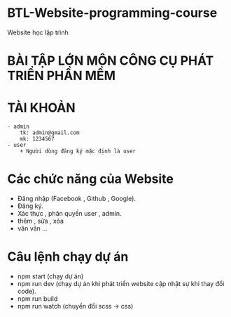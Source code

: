 # BTL-Website-programming-course

Website học lập trình

# BÀI TẬP LỚN MÔN CÔNG CỤ PHÁT TRIỂN PHẦN MỀM

# TÀI KHOẢN

    - admin
        tk: admin@gmail.com
        mk: 1234567
    - user
        + Người dùng đăng ký mặc định là user

# Các chức năng của Website

- Đăng nhập (Facebook , Github , Google).
- Đăng ký.
- Xác thực , phân quyền user , admin.
- thêm , sửa , xóa
- vân vân ...

# Câu lệnh chạy dự án

- npm start (chạy dự án)
- npm run dev (chạy dự án khi phát triển website cập nhật sự khi thay đổi code).
- npm run build
- npm run watch (chuyển đổi scss -> css)
